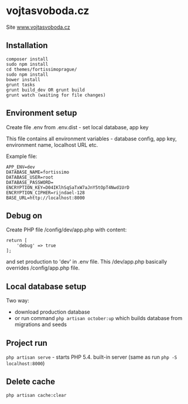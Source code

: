 # vojtasvoboda.cz

Site www.vojtasvoboda.cz

## Installation

```
composer install
sudo npm install
cd themes/fortissimoprague/
sudo npm install
bower install
grunt tasks
grunt build_dev OR grunt build
grunt watch (waiting for file changes)
```

## Environment setup

Create file .env from .env.dist - set local database, app key

This file contains all environment variables - database config, app key, environment name, localhost URL etc.

Example file:

```
APP_ENV=dev
DATABASE_NAME=fortissimo
DATABASE_USER=root
DATABASE_PASSWORD=
ENCRYPTION_KEY=D04IKlhSqSaTxW7aJnY5tOpT4Nwd1UrD
ENCRYPTION_CIPHER=rijndael-128
BASE_URL=http://localhost:8000
```

## Debug on

Create PHP file /config/dev/app.php with content:

```
return [
    'debug' => true
];
```

and set production to 'dev' in .env file. This /dev/app.php basically overrides /config/app.php file.

## Local database setup

Two way:

- download production database
- or run command `php artisan october:up` which builds database from migrations and seeds

## Project run

`php artisan serve` - starts PHP 5.4. built-in server (same as run `php -S localhost:8000`)

## Delete cache

`php artisan cache:clear`